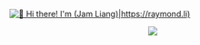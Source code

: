 [<img src="https://raw.githubusercontent.com/Raymo111/Raymo111/master/intro.gif" alt="👋 Hi there! I'm (Jam Liang)|https://raymond.li)" title="👋 Hi there! I'm (Raymo(111|nd Li)|https://raymond.li)"/>](https://raymond.li/)

<div align="center"> <img src="https://activity-graph.herokuapp.com/graph?username=ls1248659692&theme=xcode" /> </div>
